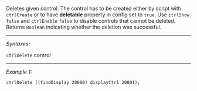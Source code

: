 Deletes given control. The control has to be created either by script with `ctrlCreate` or to have **deletable** property in config set to `true`. Use `ctrlShow` `false` and `ctrlEnable` `false` to disable controls that cannot be deleted. Returns `Boolean` indicating  whether the deletion was successful.


---
*Syntaxes:*

`ctrlDelete` control

---
*Example 1:*

```sqf
ctrlDelete ((findDisplay 20000) displayCtrl 20001);
```